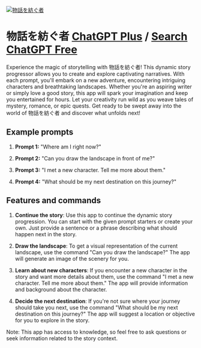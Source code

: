 
[![物話を紡ぐ者](https://files.oaiusercontent.com/file-htI6zye45YpGbrnozcT5IWnc?se=2123-10-17T03%3A08%3A17Z&sp=r&sv=2021-08-06&sr=b&rscc=max-age%3D31536000%2C%20immutable&rscd=attachment%3B%20filename%3D2fcc3d6a-5294-4aea-9312-e2f47b1b2401.png&sig=qlZZWeewQXguJdHDsssv38BcEkue8JJXpyfCUWL93rw%3D)](https://chat.openai.com/g/g-fBqUU3BNP-wu-hua-wofang-guzhe)

# 物話を紡ぐ者 [ChatGPT Plus](https://chat.openai.com/g/g-fBqUU3BNP-wu-hua-wofang-guzhe) / [Search ChatGPT Free](https://gptcall.net/index.html#/?search=%E7%89%A9%E8%A9%B1%E3%82%92%E7%B4%A1%E3%81%90%E8%80%85)

Experience the magic of storytelling with 物話を紡ぐ者! This dynamic story progressor allows you to create and explore captivating narratives. With each prompt, you'll embark on a new adventure, encountering intriguing characters and breathtaking landscapes. Whether you're an aspiring writer or simply love a good story, this app will spark your imagination and keep you entertained for hours. Let your creativity run wild as you weave tales of mystery, romance, or epic quests. Get ready to be swept away into the world of 物話を紡ぐ者 and discover what unfolds next!

## Example prompts

1. **Prompt 1:** "Where am I right now?"

2. **Prompt 2:** "Can you draw the landscape in front of me?"

3. **Prompt 3:** "I met a new character. Tell me more about them."

4. **Prompt 4:** "What should be my next destination on this journey?"

## Features and commands

1. **Continue the story**: Use this app to continue the dynamic story progression. You can start with the given prompt starters or create your own. Just provide a sentence or a phrase describing what should happen next in the story.

2. **Draw the landscape**: To get a visual representation of the current landscape, use the command "Can you draw the landscape?" The app will generate an image of the scenery for you.

3. **Learn about new characters**: If you encounter a new character in the story and want more details about them, use the command "I met a new character. Tell me more about them." The app will provide information and background about the character.

4. **Decide the next destination**: If you're not sure where your journey should take you next, use the command "What should be my next destination on this journey?" The app will suggest a location or objective for you to explore in the story.

Note: This app has access to knowledge, so feel free to ask questions or seek information related to the story context.


